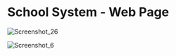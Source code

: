 # School System - Web Page
![Screenshot_26](https://github.com/JohanTomas/IIT_AS231S3/assets/126691208/b4e799eb-d7cf-4cab-86f0-dbce37a62cd0)

![Screenshot_6](https://github.com/JohanTomas/IIT_AS231S3/assets/126691208/89fd659b-8aeb-439e-83d0-40de6fff0a42)
